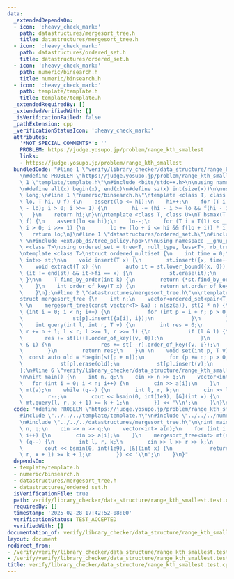 ```yaml
---
data:
  _extendedDependsOn:
  - icon: ':heavy_check_mark:'
    path: datastructures/mergesort_tree.h
    title: datastructures/mergesort_tree.h
  - icon: ':heavy_check_mark:'
    path: datastructures/ordered_set.h
    title: datastructures/ordered_set.h
  - icon: ':heavy_check_mark:'
    path: numeric/binsearch.h
    title: numeric/binsearch.h
  - icon: ':heavy_check_mark:'
    path: template/template.h
    title: template/template.h
  _extendedRequiredBy: []
  _extendedVerifiedWith: []
  _isVerificationFailed: false
  _pathExtension: cpp
  _verificationStatusIcon: ':heavy_check_mark:'
  attributes:
    '*NOT_SPECIAL_COMMENTS*': ''
    PROBLEM: https://judge.yosupo.jp/problem/range_kth_smallest
    links:
    - https://judge.yosupo.jp/problem/range_kth_smallest
  bundledCode: "#line 1 \"verify/library_checker/data_structure/range_kth_smallest.test.cpp\"\
    \n#define PROBLEM \"https://judge.yosupo.jp/problem/range_kth_smallest\"\n\n#line\
    \ 1 \"template/template.h\"\n#include <bits/stdc++.h>\n\nusing namespace std;\n\
    \n#define all(x) begin(x), end(x)\n#define sz(x) int(size(x))\n\nusing ll = long\
    \ long;\n#line 1 \"numeric/binsearch.h\"\ntemplate <class T, class U>\nT bsmin(T\
    \ lo, T hi, U f) {\n    assert(lo <= hi);\n    hi++;\n    for (T i = T(1) << __lg(hi\
    \ - lo); i > 0; i >>= 1) {\n        hi -= (hi - i >= lo && f(hi - i)) * i;\n \
    \   }\n    return hi;\n}\n\ntemplate <class T, class U>\nT bsmax(T lo, T hi, U\
    \ f) {\n    assert(lo <= hi);\n    lo--;\n    for (T i = T(1) << __lg(hi - lo);\
    \ i > 0; i >>= 1) {\n        lo += (lo + i <= hi && f(lo + i)) * i;\n    }\n \
    \   return lo;\n}\n#line 1 \"datastructures/ordered_set.h\"\n#include <ext/pb_ds/assoc_container.hpp>\
    \ \n#include <ext/pb_ds/tree_policy.hpp>\n\nusing namespace __gnu_pbds; \n\ntemplate\
    \ <class T>\nusing ordered_set = tree<T, null_type, less<T>, rb_tree_tag, tree_order_statistics_node_update>;\n\
    \ntemplate <class T>\nstruct ordered_multiset {\n    int time = 0;\n    ordered_set<pair<T,\
    \ int>> st;\n\n    void insert(T x) {\n        st.insert({x, time++});\n    }\n\
    \    void extract(T x) {\n        auto it = st.lower_bound({x, 0});\n        if\
    \ (it != end(st) && it->fi == x) {\n            st.erase(it);\n        }\n   \
    \ }\n\n    T find_by_order(int k) {\n        return (*st.find_by_order(k)).first;\n\
    \    }\n    int order_of_key(T x) {\n        return st.order_of_key({x, 0});\n\
    \    }\n};\n#line 2 \"datastructures/mergesort_tree.h\"\n\ntemplate <class T>\n\
    struct mergesort_tree {\n    int n;\n    vector<ordered_set<pair<T, int>>> st;\n\
    \ \n    mergesort_tree(const vector<T> &a) : n(sz(a)), st(2 * n) {\n        for\
    \ (int i = 0; i < n; i++) {\n            for (int p = i + n; p > 0; p >>= 1) {\n\
    \                st[p].insert({a[i], i});\n            }\n        }\n    }\n \n\
    \    int query(int l, int r, T v) {\n        int res = 0;\n        for (l += n,\
    \ r += n + 1; l < r; l >>= 1, r >>= 1) {\n            if (l & 1) {\n         \
    \       res += st[l++].order_of_key({v, 0});\n            }\n            if (r\
    \ & 1) {\n                res += st[--r].order_of_key({v, 0});\n            }\n\
    \        }\n        return res;\n    }\n \n    void set(int p, T v) {\n      \
    \  const auto old = *begin(st[p + n]);\n        for (p += n; p > 0; p >>= 1) {\n\
    \            st[p].erase(old);\n            st[p].insert(v);\n        }\n    }\n\
    };\n#line 6 \"verify/library_checker/data_structure/range_kth_smallest.test.cpp\"\
    \n\nint main() {\n    int n, q;\n    cin >> n >> q;\n    vector<int> a(n);\n \
    \   for (int i = 0; i < n; i++) {\n        cin >> a[i];\n    }\n    mergesort_tree<int>\
    \ mt(a);\n    while (q--) {\n        int l, r, k;\n        cin >> l >> r >> k;\n\
    \        r--;\n        cout << bsmin(0, int(1e9), [&](int x) {\n            return\
    \ mt.query(l, r, x + 1) >= k + 1;\n        }) << '\\n';\n    }\n}\n"
  code: "#define PROBLEM \"https://judge.yosupo.jp/problem/range_kth_smallest\"\n\n\
    #include \"../../../template/template.h\"\n#include \"../../../numeric/binsearch.h\"\
    \n#include \"../../../datastructures/mergesort_tree.h\"\n\nint main() {\n    int\
    \ n, q;\n    cin >> n >> q;\n    vector<int> a(n);\n    for (int i = 0; i < n;\
    \ i++) {\n        cin >> a[i];\n    }\n    mergesort_tree<int> mt(a);\n    while\
    \ (q--) {\n        int l, r, k;\n        cin >> l >> r >> k;\n        r--;\n \
    \       cout << bsmin(0, int(1e9), [&](int x) {\n            return mt.query(l,\
    \ r, x + 1) >= k + 1;\n        }) << '\\n';\n    }\n}"
  dependsOn:
  - template/template.h
  - numeric/binsearch.h
  - datastructures/mergesort_tree.h
  - datastructures/ordered_set.h
  isVerificationFile: true
  path: verify/library_checker/data_structure/range_kth_smallest.test.cpp
  requiredBy: []
  timestamp: '2025-02-28 17:42:52-08:00'
  verificationStatus: TEST_ACCEPTED
  verifiedWith: []
documentation_of: verify/library_checker/data_structure/range_kth_smallest.test.cpp
layout: document
redirect_from:
- /verify/verify/library_checker/data_structure/range_kth_smallest.test.cpp
- /verify/verify/library_checker/data_structure/range_kth_smallest.test.cpp.html
title: verify/library_checker/data_structure/range_kth_smallest.test.cpp
---
```

